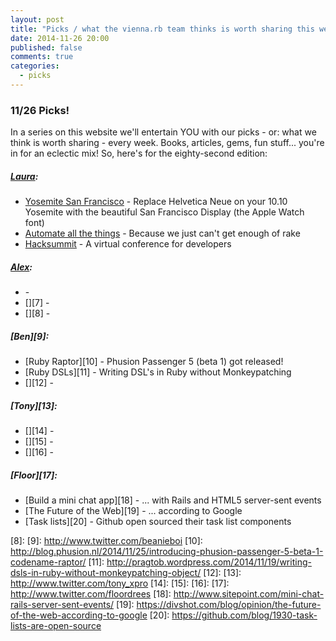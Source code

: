 ```yaml
---
layout: post
title: "Picks / what the vienna.rb team thinks is worth sharing this week"
date: 2014-11-26 20:00
published: false
comments: true
categories:
  - picks
---
```


### 11/26 Picks!

In a series on this website we'll entertain YOU with our picks - or: what we think is worth sharing - every week.
Books, articles, gems, fun stuff... you're in for an eclectic mix! So, here's for the eighty-second edition:

##### [Laura][1]:
  - [Yosemite San Francisco][2] - Replace Helvetica Neue on your 10.10 Yosemite with the beautiful San Francisco Display (the Apple Watch font)
  - [Automate all the things][3] - Because we just can't get enough of rake
  - [Hacksummit][4] - A virtual conference for developers

##### [Alex][5]:
  - [][6] -
  - [][7] -
  - [][8] -

##### [Ben][9]:
  - [Ruby Raptor][10] - Phusion Passenger 5 (beta 1) got released!
  - [Ruby DSLs][11] - Writing DSL's in Ruby without Monkeypatching
  - [][12] -

##### [Tony][13]:
  - [][14] -
  - [][15] -
  - [][16] -

##### [Floor][17]:
  - [Build a mini chat app][18] - ... with Rails and HTML5 server-sent events
  - [The Future of the Web][19] - ... according to Google
  - [Task lists][20] - Github open sourced their task list components

[1]: http://www.twitter.com/alicetragedy
[2]: https://github.com/wellsriley/YosemiteSanFranciscoFont
[3]: http://www.sitepoint.com/rake-automate-things
[4]: https://hacksummit.org
[5]: http://www.twitter.com/alexandertacho
[6]:
[7]:
[8]:
[9]: http://www.twitter.com/beanieboi
[10]: http://blog.phusion.nl/2014/11/25/introducing-phusion-passenger-5-beta-1-codename-raptor/
[11]: http://pragtob.wordpress.com/2014/11/19/writing-dsls-in-ruby-without-monkeypatching-object/
[12]:
[13]: http://www.twitter.com/tony_xpro
[14]:
[15]:
[16]:
[17]: http://www.twitter.com/floordrees
[18]: http://www.sitepoint.com/mini-chat-rails-server-sent-events/
[19]: https://divshot.com/blog/opinion/the-future-of-the-web-according-to-google
[20]: https://github.com/blog/1930-task-lists-are-open-source

